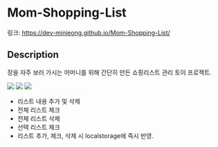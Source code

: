 # Mom-Shopping-List
링크: https://dev-minjeong.github.io/Mom-Shopping-List/
## Description
장을 자주 보러 가시는 어머니를 위해 간단히 만든 쇼핑리스트 관리 토이 프로젝트.

<img src="https://img.shields.io/badge/HTML5-E34F26?style=flat-square&logo=HTML5&logoColor=white"/> <img src="https://img.shields.io/badge/CSS3-1572B6?style=flat-square&logo=CSS3&logoColor=white"/> <img src="https://img.shields.io/badge/JavaScript-F7DF1E?style=flat-square&logo=JavaScript&logoColor=white"/>

* 리스트 내용 추가 및 삭제
* 전체 리스트 체크
* 전체 리스트 삭제
* 선택 리스트 체크
* 리스트 추가, 체크, 삭제 시 localstorage에 즉시 반영.
